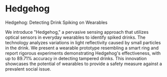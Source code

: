 # Hedgehog
Hedgehog: Detecting Drink Spiking on Wearables

We introduce "Hedgehog," a pervasive sensing approach that utilizes optical sensors in everyday wearables to identify spiked drinks. The technology analyzes variations in light reflectivity caused by small particles in the drink. We present a wearable prototype resembling a smart ring and report rigorous experiments demonstrating Hedgehog's effectiveness, with up to 89.71% accuracy in detecting tampered drinks. This innovation showcases the potential of wearables to provide a safety measure against a prevalent social issue.
